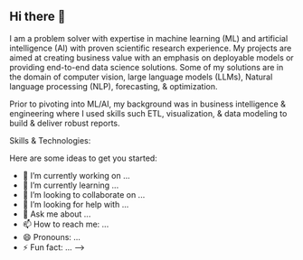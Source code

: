 ## Hi there 👋

I am a problem solver with expertise in machine learning (ML) and artificial intelligence (AI) with proven scientific research experience. My projects are aimed at creating business value with an emphasis on deployable models or providing end-to-end data science solutions. Some of my solutions are in the domain of computer vision, large language models (LLMs), Natural language processing (NLP), forecasting, & optimization. 

Prior to pivoting into ML/AI, my background was in business intelligence & engineering where I used skills such ETL, visualization, & data modeling to build & deliver robust reports. 

Skills & Technologies:



Here are some ideas to get you started:

- 🔭 I’m currently working on ...
- 🌱 I’m currently learning ...
- 👯 I’m looking to collaborate on ...
- 🤔 I’m looking for help with ...
- 💬 Ask me about ...
- 📫 How to reach me: ...
- 😄 Pronouns: ...
- ⚡ Fun fact: ...
-->
